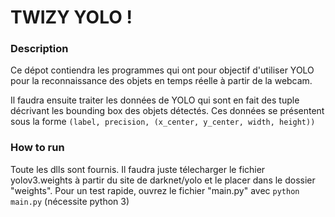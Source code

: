 # TWIZY YOLO !

### Description

Ce dépot contiendra les programmes qui ont pour objectif d'utiliser YOLO
pour la reconnaissance des objets en temps réelle à partir de la webcam.

Il faudra ensuite traiter les données de YOLO qui sont en fait des tuple
décrivant les bounding box des objets détectés.
Ces données se présentent sous la forme `(label, precision, (x_center, y_center, width, height))`


### How to run

Toute les dlls sont fournis. Il faudra juste télecharger le fichier 
yolov3.weights à partir du site de darknet/yolo et le placer dans le
dossier "weights".
Pour un test rapide, ouvrez le fichier "main.py" avec `python main.py` (nécessite python 3)